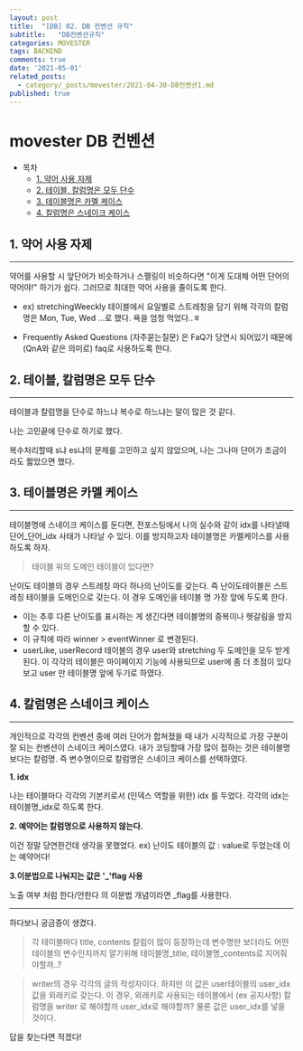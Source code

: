 ```yaml
---
layout: post
title:  "[DB] 02. DB 컨벤션 규칙"
subtitle:   "DB컨벤션규칙"
categories: MOVESTER
tags: BACKEND
comments: true
date: '2021-05-01'
related_posts:
  - category/_posts/movester/2021-04-30-DB컨벤션1.md
published: true
---
```


# movester DB 컨벤션

- 목차
    - [1. 약어 사용 자제](#.약어-사용-자제)
    - [2. 테이블, 칼럼명은 모두 단수](#.테이블,-칼럼명은-모두-단수)
    - [3. 테이블명은 카멜 케이스](#.테이블명은-카멜-케이스)
    - [4. 칼럼명은 스네이크 케이스](#.칼럼명은-스네이크-케이스)


## 1. 약어 사용 자제
---
약어를 사용할 시 앞단어가 비슷하거나 스펠링이 비슷하다면 "이게 도대체 어떤 단어의 약어야!" 하기가 쉽다. 그러므로 최대한 약어 사용을 줄이도록 한다.

- ex) stretchingWeeckly 테이블에서 요일별로 스트레칭을 담기 위해 각각의 칼럼명은 Mon, Tue, Wed ...로 했다. 욕을 엄청 먹었다..ㅎ

- Frequently Asked Questions (자주묻는질문) 은 FaQ가 당연시 되어있기 때문에 (QnA와 같은 의미로) faq로 사용하도록 한다.

## 2. 테이블, 칼럼명은 모두 단수
---
테이블과 칼럼명을 단수로 하느냐 복수로 하느냐는 말이 많은 것 같다.

나는 고민끝에 단수로 하기로 했다.

복수처리할때 s냐 es냐의 문제를 고민하고 싶지 않았으며, 나는 그나마 단어가 조금이라도 짧았으면 했다.

## 3. 테이블명은 카멜 케이스
---
테이블명에 스네이크 케이스를 둔다면, 전포스팅에서 나의 실수와 같이
idx를 나타낼때 단어_단어_idx 사태가 나타날 수 있다.
이를 방지하고자 테이블명은 카멜케이스를 사용하도록 하자.

> 테이블 위의 도메인 테이블이 있다면?

난이도 테이블의 경우 스트레칭 마다 하나의 난이도를 갖는다.
즉 난이도테이블은 스트레칭 테이블을 도메인으로 갖는다.
이 경우 도메인을 테이블 명 가장 앞에 두도록 한다.

- 이는 추후 다른 난이도를 표시하는 게 생긴다면 테이블명의 중복이나 헷갈림을 방지할 수 있다.
- 이 규칙에 따라 winner > eventWinner 로 변경된다.
- userLike, userRecord 테이블의 경우 user와 stretching 두 도메인을 모두 받게된다. 이 각각의 테이블은 마이페이지 기능에 사용되므로 user에 좀 더 초점이 있다 보고 user 만 테이블명 앞에 두기로 하였다.

## 4. 칼럼명은 스네이크 케이스
---
개인적으로 각각의 컨벤션 중에 여러 단어가 합쳐졌을 때 내가 시각적으로 가장 구분이 잘 되는 컨벤션이 스네이크 케이스였다.
내가 코딩할때 가장 많이 접하는 것은 테이블명보다는 칼럼명. 즉 변수명이므로 칼럼명은 스네이크 케이스를 선택하였다.

__1. idx__

나는 테이블마다 각각의 기본키로서 (인덱스 역할을 위한) idx 를 두었다.
각각의 idx는 테이블명_idx로 하도록 한다.

__2. 예약어는 칼럼명으로 사용하지 않는다.__

이건 정말 당연한건데 생각을 못했었다.
ex) 난이도 테이블의 값 : value로 두었는데 이는 예약어다!

__3.이분법으로 나눠지는 값은 '_'flag 사용__

노출 여부 처럼 한다/안한다 의 이분법 개념이라면 _flag를 사용한다.


---
하다보니 궁금증이 생겼다.

> 각 테이블마다 title, contents 칼럼이 많이 등장하는데
변수명만 보더라도 어떤 테이블의 변수인지까지 알기위해
테이블명_title, 테이블명_contents로 지어줘야할까..?

> writer의 경우 각각의 글의 작성자이다. 하지만 이 값은 user테이블의 user_idx값을 외래키로 갖는다. 이 경우, 외래키로 사용되는 테이블에서 (ex 공지사항) 칼럼명을 writer 로 해야할까 user_idx로 해야할까? 물론 값은 user_idx를 넣을 것이다.

답을 찾는다면 적겠다!

